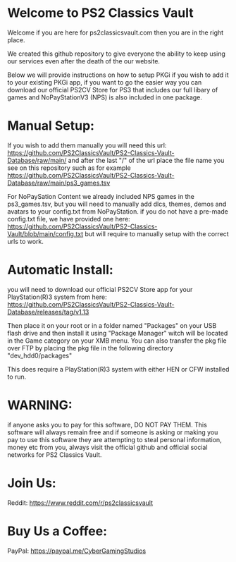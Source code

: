 # Welcome to PS2 Classics Vault #

Welcome if you are here for ps2classicsvault.com then you are in the right place.

We created this github repository to give everyone the ability to keep using our services even after the death of the our website.

Below we will provide instructions on how to setup PKGi if you wish to add it to your existing PKGi app, if you want to go the easier way you can download our official PS2CV Store for PS3 that includes our full libary of games and NoPayStationV3 (NPS) is also included in one package.

# Manual Setup: #

If you wish to add them manually you will need this url: https://github.com/PS2ClassicsVault/PS2-Classics-Vault-Database/raw/main/ and after the last "/" of the url place the file name you see on this repository such as for example https://github.com/PS2ClassicsVault/PS2-Classics-Vault-Database/raw/main/ps3_games.tsv

For NoPaySation Content we already included NPS games in the ps3_games.tsv, but you will need to manually add dlcs, themes, demos and avatars to your config.txt from NoPayStation. if you do not have a pre-made config.txt file, we have provided one here: https://github.com/PS2ClassicsVault/PS2-Classics-Vault/blob/main/config.txt but will require to manually setup with the correct urls to work.

# Automatic Install: #

you will need to download our official PS2CV Store app for your PlayStation(R)3 system from here: https://github.com/PS2ClassicsVault/PS2-Classics-Vault-Database/releases/tag/v1.13

Then place it on your root or in a folder named "Packages" on your USB flash drive and then install it using "Package Manager" witch will be located in the Game category on your XMB menu. You can also transfer the pkg file over FTP by placing the pkg file in the following directory "dev_hdd0/packages"

This does require a PlayStation(R)3 system with either HEN or CFW installed to run.

# WARNING: #
if anyone asks you to pay for this software, DO NOT PAY THEM. This software will always remain free and if someone is asking or making you pay to use this software they are attempting to steal personal information, money etc from you, always visit the official github and official social networks for PS2 Classics Vault.

# Join Us: #

Reddit: https://www.reddit.com/r/ps2classicsvault

# Buy Us a Coffee: #
PayPal: https://paypal.me/CyberGamingStudios
